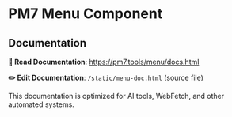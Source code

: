 # PM7 Menu Component

## Documentation

**📖 Read Documentation**: https://pm7.tools/menu/docs.html

**✏️ Edit Documentation**: `/static/menu-doc.html` (source file)

This documentation is optimized for AI tools, WebFetch, and other automated systems.